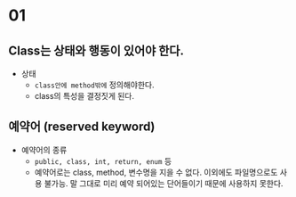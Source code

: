 # 01

## Class는 상태와 행동이 있어야 한다.
- 상태
  - `class안에 method밖에` 정의해야한다.
  - class의 특성을 결정짓게 된다.

## 예약어 (reserved keyword)
- 예약어의 종류
  - `public, class, int, return, enum` 등
  - 예약어로는 class, method, 변수명을 지을 수 없다. 이외에도 파일명으로도 사용 불가능. 말 그대로 미리 예약 되어있는 단어들이기 때문에 사용하지 못한다.
  